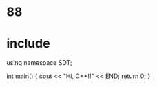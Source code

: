 # 88

# include <iostream>
using namespace SDT;

int main() {
  cout << "Hi, C++!!" << END;
  return 0;
}

